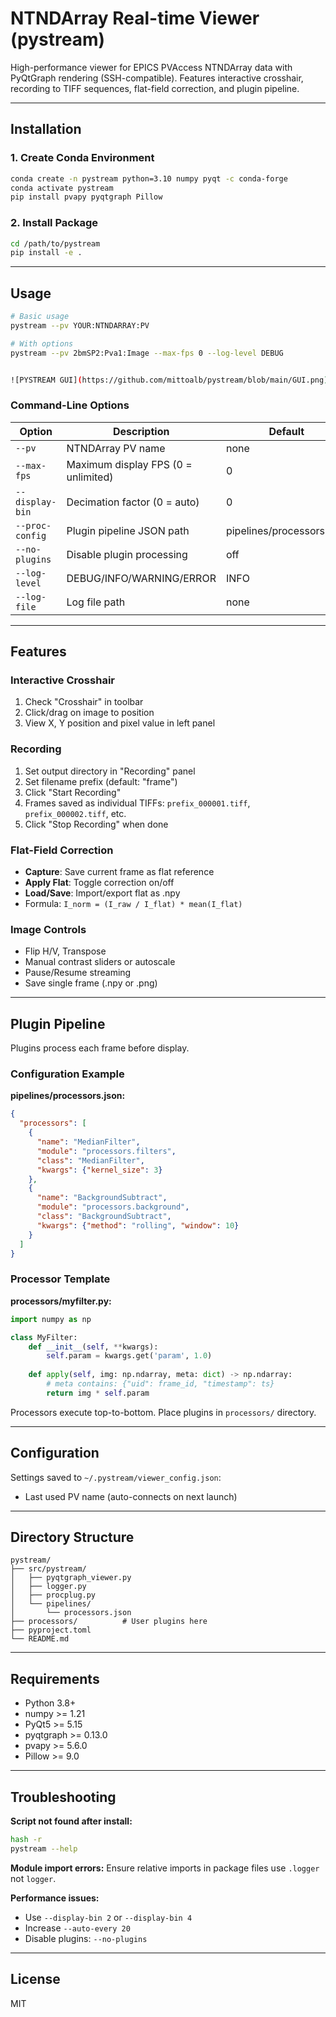 # NTNDArray Real-time Viewer (pystream)

High-performance viewer for EPICS PVAccess NTNDArray data with PyQtGraph rendering (SSH-compatible). Features interactive crosshair, recording to TIFF sequences, flat-field correction, and plugin pipeline.

---

## Installation

### 1. Create Conda Environment
```bash
conda create -n pystream python=3.10 numpy pyqt -c conda-forge
conda activate pystream
pip install pvapy pyqtgraph Pillow
```

### 2. Install Package
```bash
cd /path/to/pystream
pip install -e .
```

---

## Usage
```bash
# Basic usage
pystream --pv YOUR:NTNDARRAY:PV

# With options
pystream --pv 2bmSP2:Pva1:Image --max-fps 0 --log-level DEBUG


![PYSTREAM GUI](https://github.com/mittoalb/pystream/blob/main/GUI.png)


```

### Command-Line Options

| Option | Description | Default |
| ------ | ----------- | ------- |
| `--pv` | NTNDArray PV name | none |
| `--max-fps` | Maximum display FPS (0 = unlimited) | 0 |
| `--display-bin` | Decimation factor (0 = auto) | 0 |
| `--proc-config` | Plugin pipeline JSON path | pipelines/processors.json |
| `--no-plugins` | Disable plugin processing | off |
| `--log-level` | DEBUG/INFO/WARNING/ERROR | INFO |
| `--log-file` | Log file path | none |

---

## Features

### Interactive Crosshair
1. Check "Crosshair" in toolbar
2. Click/drag on image to position
3. View X, Y position and pixel value in left panel

### Recording
1. Set output directory in "Recording" panel
2. Set filename prefix (default: "frame")
3. Click "Start Recording"
4. Frames saved as individual TIFFs: `prefix_000001.tiff`, `prefix_000002.tiff`, etc.
5. Click "Stop Recording" when done

### Flat-Field Correction
- **Capture**: Save current frame as flat reference
- **Apply Flat**: Toggle correction on/off
- **Load/Save**: Import/export flat as .npy
- Formula: `I_norm = (I_raw / I_flat) * mean(I_flat)`

### Image Controls
- Flip H/V, Transpose
- Manual contrast sliders or autoscale
- Pause/Resume streaming
- Save single frame (.npy or .png)

---

## Plugin Pipeline

Plugins process each frame before display.

### Configuration Example

**pipelines/processors.json:**
```json
{
  "processors": [
    {
      "name": "MedianFilter",
      "module": "processors.filters",
      "class": "MedianFilter",
      "kwargs": {"kernel_size": 3}
    },
    {
      "name": "BackgroundSubtract",
      "module": "processors.background",
      "class": "BackgroundSubtract",
      "kwargs": {"method": "rolling", "window": 10}
    }
  ]
}
```

### Processor Template

**processors/myfilter.py:**
```python
import numpy as np

class MyFilter:
    def __init__(self, **kwargs):
        self.param = kwargs.get('param', 1.0)
    
    def apply(self, img: np.ndarray, meta: dict) -> np.ndarray:
        # meta contains: {"uid": frame_id, "timestamp": ts}
        return img * self.param
```

Processors execute top-to-bottom. Place plugins in `processors/` directory.

---

## Configuration

Settings saved to `~/.pystream/viewer_config.json`:
- Last used PV name (auto-connects on next launch)

---

## Directory Structure
```
pystream/
├── src/pystream/
│   ├── pyqtgraph_viewer.py
│   ├── logger.py
│   ├── procplug.py
│   └── pipelines/
│       └── processors.json
├── processors/          # User plugins here
├── pyproject.toml
└── README.md
```

---

## Requirements

- Python 3.8+
- numpy >= 1.21
- PyQt5 >= 5.15
- pyqtgraph >= 0.13.0
- pvapy >= 5.6.0
- Pillow >= 9.0

---

## Troubleshooting

**Script not found after install:**
```bash
hash -r
pystream --help
```

**Module import errors:**
Ensure relative imports in package files use `.logger` not `logger`.

**Performance issues:**
- Use `--display-bin 2` or `--display-bin 4`
- Increase `--auto-every 20`
- Disable plugins: `--no-plugins`

---

## License

MIT
